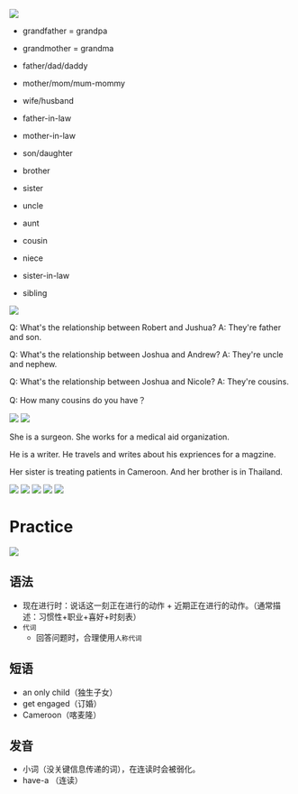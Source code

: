 
![](./pic/0.png)

- grandfather = grandpa 
- grandmother = grandma

- father/dad/daddy
- mother/mom/mum-mommy

- wife/husband
- father-in-law
- mother-in-law

- son/daughter
- brother 
- sister
- uncle
- aunt
- cousin
- niece
- sister-in-law
- sibling

![](./pic/2.png)

Q: What's the relationship between Robert and Jushua?
A: They're father and son.

Q: What's the relationship between Joshua and Andrew?
A: They're uncle and nephew.

Q: What's the relationship between Joshua and Nicole?
A: They're cousins.

Q: How many cousins do you have？


![](./pic/3.png)
![](./pic/4.png)

She is a surgeon. She works for a medical aid organization.

He is a writer. He travels and writes about his expriences for a magzine.

Her sister is treating patients in Cameroon. And her brother is in Thailand.

![](./pic/5.png)
![](./pic/6.png)
![](./pic/7.png)
![](./pic/8.png)
![](./pic/9.png)


# Practice
![](./pic/10.png)


## 语法
- 现在进行时：说话这一刻正在进行的动作 + 近期正在进行的动作。（通常描述：习惯性+职业+喜好+时刻表）
- `代词`
  - 回答问题时，合理使用`人称代词`
## 短语
- an only child（独生子女）
- get engaged（订婚）
- Cameroon（喀麦隆）
## 发音
- 小词（没关键信息传递的词），在连读时会被弱化。
- have-a （连读）





